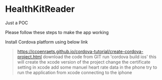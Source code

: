 # HealthKitReader
Just a POC

Please follow these steps to make the app working

Install Cordova platform using below link

> https://ccoenraets.github.io/cordova-tutorial/create-cordova-project.html
> download the code from GIT
> run 'cordova build ios'
> this will create the xcode version of the project
> change the certificate setting in xcode
> add some manuel heart rate data in the phone
> try to run the application from xcode connecting to the iphone 
